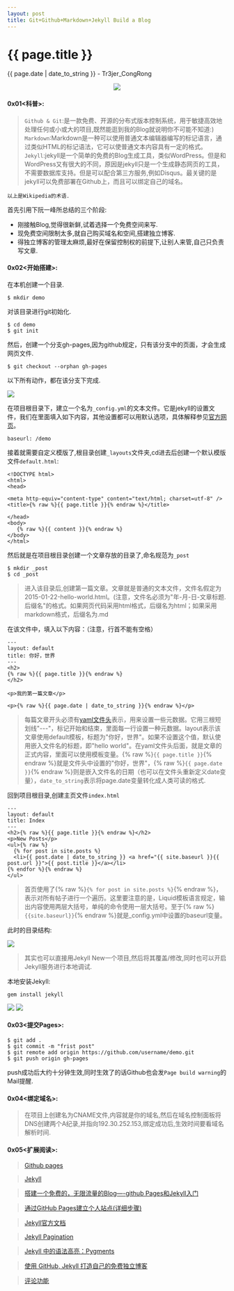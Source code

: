 ```yaml
---
layout: post
title: Git+Github+Markdown+Jekyll Build a Blog
---
```


{{ page.title }}
================
<p class="date">{{ page.date | date_to_string }} - Tr3jer_CongRong</p>
<center>
<img src="http://ww2.sinaimg.cn/mw690/9c5c5d93tw1erp3be7l47j20ya0jhdgg.jpg">
</center>

#### 0x01<科普>:
>`Github & Git`:是一款免费、开源的分布式版本控制系统，用于敏捷高效地处理任何或小或大的项目,既然能逛到我的Blog就说明你不可能不知道:)
>`Markdown`:Markdown是一种可以使用普通文本编辑器编写的标记语言，通过类似HTML的标记语法，它可以使普通文本内容具有一定的格式。
>`Jekyll`:jekyll是一个简单的免费的Blog生成工具，类似WordPress。但是和WordPress又有很大的不同，原因是jekyll只是一个生成静态网页的工具，不需要数据库支持。但是可以配合第三方服务,例如Disqus。最关键的是jekyll可以免费部署在Github上，而且可以绑定自己的域名。

	以上是Wikipedia的术语.

首先引用下阮一峰所总结的三个阶段:

* 刚接触Blog,觉得很新鲜,试着选择一个免费空间来写.
* 现免费空间限制太多,就自己购买域名和空间,搭建独立博客.
* 得独立博客的管理太麻烦,最好在保留控制权的前提下,让别人来管,自己只负责写文章.

#### 0x02<开始搭建>:
在本机创建一个目录.

	$ mkdir demo
	
对该目录进行git初始化.

	$ cd demo
	$ git init
	
然后，创建一个分支gh-pages,因为github规定，只有该分支中的页面，才会生成网页文件.

	$ git checkout --orphan gh-pages
	

以下所有动作，都在该分支下完成.

<img src="http://blog-1252048719.cos.ap-shanghai.myqcloud.com/32refds.png">

在项目根目录下，建立一个名为`_config.yml`的文本文件。它是jekyll的设置文件，我们在里面填入如下内容，其他设置都可以用默认选项，具体解释参见[官方网页](https://github.com/jekyll/jekyll/wiki/Configuration)。

	baseurl: /demo
	
接着就需要自定义模版了,根目录创建`_layouts`文件夹,cd进去后创建一个默认模版文件`default.html`:

	<!DOCTYPE html>
	<html>
	<head>
	
	<meta http-equiv="content-type" content="text/html; charset=utf-8" />
	<title>{% raw %}{{ page.title }}{% endraw %}</title>

	</head>
	<body>
	   {% raw %}{{ content }}{% endraw %}
	</body>
	</html>
	
然后就是在项目根目录创建一个文章存放的目录了,命名规范为`_post`

	$ mkdir _post
	$ cd _post
	
>进入该目录后,创建第一篇文章。文章就是普通的文本文件，文件名假定为2015-01-22-hello-world.html。(注意，文件名必须为"年-月-日-文章标题.后缀名"的格式。如果网页代码采用html格式，后缀名为html；如果采用markdown格式，后缀名为.md

在该文件中，填入以下内容：（注意，行首不能有空格）

	---
	layout: default
	title: 你好，世界
	---
	<h2>
	{% raw %}{{ page.title }}{% endraw %}
	</h2>
	
	<p>我的第一篇文章</p>
	
	<p>{% raw %}{{ page.date | date_to_string }}{% endraw %}</p>
	
>每篇文章开头必须有[yaml文件头](https://github.com/jekyll/jekyll/wiki/YAML-Front-Matter)表示，用来设置一些元数据。它用三根短划线"---"，标记开始和结束，里面每一行设置一种元数据。layout表示该文章使用default模板，标题为"你好，世界"。如果不设置这个值，默认使用嵌入文件名的标题，即"hello world"。在yaml文件头后面，就是文章的正式内容，里面可以使用模板变量。{% raw %}`{{ page.title }}`{% endraw %}就是文件头中设置的"你好，世界"，{% raw %}`{{ page.date }}`{% endraw %}则是嵌入文件名的日期（也可以在文件头重新定义date变量），`date_to_string`表示将page.date变量转化成人类可读的格式.

回到项目根目录,创建主页文件`index.html`

	---
	layout: default
	title: Index
	---
	<h2>{% raw %}{{ page.title }}{% endraw %}</h2>
	<p>New Posts</p>
	<ul>{% raw %}
	  {% for post in site.posts %}
	  <li>{{ post.date | date_to_string }} <a href="{{ site.baseurl }}{{ post.url }}">{{ post.title }}</a></li>
	{% endfor %}{% endraw %}
	</ul>
	
>首页使用了{% raw %}`{% for post in site.posts %}`{% endraw %}，表示对所有帖子进行一个遍历。这里要注意的是，Liquid模板语言规定，输出内容使用两层大括号，单纯的命令使用一层大括号。至于{% raw %}`{{site.baseurl}}`{% endraw %}就是_config.yml中设置的baseurl变量。

此时的目录结构:

<img src="http://blog-1252048719.cos.ap-shanghai.myqcloud.com/6rythfg.png">

>其实也可以直接用Jekyll New一个项目,然后将其覆盖/修改,同时也可以开启Jekyll服务进行本地调试.

本地安装Jekyll:

	gem install jekyll

<img src="http://blog-1252048719.cos.ap-shanghai.myqcloud.com/5rthfgbv.png">

<img src="http://blog-1252048719.cos.ap-shanghai.myqcloud.com/43etrdgf.png">

#### 0x03<提交Pages>:

	$ git add .
	$ git commit -m "frist post"
	$ git remote add origin https://github.com/username/demo.git
	$ git push origin gh-pages
	
push成功后大约十分钟生效,同时生效了的话Github也会发`Page build warning`的Mail提醒.

#### 0x04<绑定域名>:

>在项目上创建名为CNAME文件,内容就是你的域名,然后在域名控制面板将DNS创建两个A纪录,并指向192.30.252.153,绑定成功后,生效时间要看域名解析时间.

#### 0x05<扩展阅读>:

>[Github pages](https://pages.github.com/)

>[Jekyll](http://jekyllcn.com/)

>[搭建一个免费的，无限流量的Blog—-github Pages和Jekyll入门](http://www.ruanyifeng.com/blog/2012/08/blogging_with_jekyll.html)

>[通过GitHub Pages建立个人站点(详细步骤)](http://www.cnblogs.com/purediy/archive/2013/03/07/2948892.html)

>[Jekyll官方文档](http://jekyllcn.com/docs/home/)

>[Jekyll Pagination](http://jekyllrb.com/docs/pagination/)

>[Jekyll 中的语法高亮：Pygments](http://havee.me/internet/2013-08/support-pygments-in-jekyll.html)

>[使用 GitHub, Jekyll 打造自己的免费独立博客](http://blog.csdn.net/on_1y/article/details/19259435)

>[评论功能](https://disqus.com/)